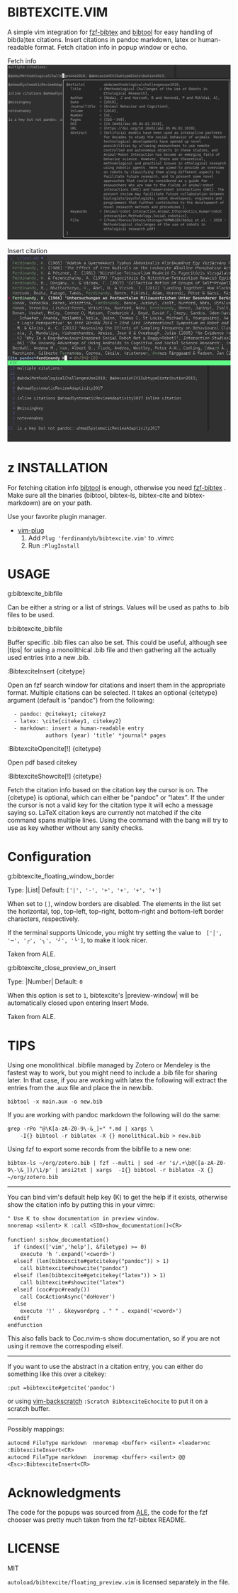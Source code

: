 # BIBTEXCITE.VIM

A simple vim integration for [fzf-bibtex](https://github.com/msprev/fzf-bibtex)
and [bibtool](https://ctan.org/pkg/bibtool) for easy handling
of bib(la)tex citations. Insert citations in pandoc markdown, latex or
human-readable format. Fetch citation info in popup window or echo.

Fetch info
![fetch](fetch.png)

Insert citation
![insert](insert.png)

z
INSTALLATION  
==============================================================================

For fetching citation info [bibtool](https://ctan.org/pkg/bibtool) is enough,
otherwise you need [fzf-bibtex](https://github.com/msprev/fzf-bibtex) . Make
sure all the binaries (bibtool, bibtex-ls, bibtex-cite and bibtex-markdown) are
on your path.

Use your favorite plugin manager.

- [vim-plug](https://github.com/junegunn/vim-plug)
  1.  Add `Plug 'ferdinandyb/bibtexcite.vim'` to .vimrc
  2.  Run `:PlugInstall`

# USAGE

g:bibtexcite_bibfile

Can be either a string or a list of strings. Values will be used as paths to
.bib files to be used.

b:bibtexcite_bibfile

Buffer specific .bib files can also be set. This could be useful, although see
|tips| for using a monolithical .bib file and then gathering all the actually
used entries into a new .bib.

:BibtexciteInsert {citetype}

Open an fzf search window for citations and insert them in the
appropriate format. Multiple citations can be selected. It takes an optional
{citetype} argument (default is "pandoc") from the following:

      - pandoc: @citekey1; citekey2
      - latex: \cite{citekey1, citekey2}
      - markdown: insert a human-readable entry
                authors (year) 'title' *journal* pages

:BibtexciteOpencite[!] {citetype}

Open pdf based citekey

:BibtexciteShowcite[!] {citetype}

Fetch the citation info based on the citation key the cursor is on. The
{citetype} is optional, which can either be "pandoc" or "latex". If the <cWORD>
under the cursor is not a valid key for the citation type it will echo a message
saying so. LaTeX citation keys are currently not matched if the cite command
spans multiple lines. Using the command with the bang will try to use <cWORD> as
key whether without any sanity checks.

# Configuration

g:bibtexcite_floating_window_border

Type: |List|
Default: `['|', '-', '+', '+', '+', '+']`

When set to `[]`, window borders are disabled. The elements in the list set
the horizontal, top, top-left, top-right, bottom-right and bottom-left
border characters, respectively.

If the terminal supports Unicode, you might try setting the value to
` ['│', '─', '╭', '╮', '╯', '╰']`, to make it look nicer.

Taken from ALE.

g:bibtexcite_close_preview_on_insert

Type: |Number|
Default: `0`

When this option is set to `1`, bibtexcite's |preview-window| will be automatically
closed upon entering Insert Mode.

Taken from ALE.

# TIPS

Using one monolithical .bibfile managed by Zotero or Mendeley is the fastest way
to work, but you might need to include a .bib file for sharing later. In that
case, if you are working with latex the following will extract the entries from
the .aux file and place the in new.bib.

```
bibtool -x main.aux -o new.bib
```

If you are working with pandoc markdown the following will do the same:

```
grep -rPo "@\K[a-zA-Z0-9\-&_]+" *.md | xargs \
    -I{} bibtool -r biblatex -X {} monolithical.bib > new.bib
```

Using fzf to export some records from the bibfile to a new one:

```
bibtex-ls ~/org/zotero.bib | fzf --multi | sed -nr 's/.+\b@([a-zA-Z0-9\-\&_])/\1/p' | ansi2txt | xargs  -I{} bibtool -r biblatex -X {} ~/org/zotero.bib
```

---

You can bind vim's default help key (K) to get the help if it exists, otherwise
show the citation info by putting this in your vimrc:

```
" Use K to show documentation in preview window.
nnoremap <silent> K :call <SID>show_documentation()<CR>

function! s:show_documentation()
  if (index(['vim','help'], &filetype) >= 0)
    execute 'h '.expand('<cword>')
  elseif (len(bibtexcite#getcitekey("pandoc")) > 1)
    call bibtexcite#showcite("pandoc")
  elseif (len(bibtexcite#getcitekey("latex")) > 1)
    call bibtexcite#showcite("latex")
  elseif (coc#rpc#ready())
    call CocActionAsync('doHover')
  else
    execute '!' . &keywordprg . " " . expand('<cword>')
  endif
endfunction
```

This also falls back to Coc.nvim-s show documentation, so if you are not using
it remove the correspoding elseif.

---

If you want to use the abstract in a citation entry, you can either do something
like this over a citekey:

```
:put =bibtexcite#getcite('pandoc')
```

or using [vim-backscratch](https://github.com/hauleth/vim-backscratch) `:Scratch BibtexciteEchocite` to put it on
a scratch buffer.

---

Possibly mappings:

```
autocmd FileType markdown  nnoremap <buffer> <silent> <leader>nc :BibtexciteInsert<CR>
autocmd FileType markdown  inoremap <buffer> <silent> @@ <Esc>:BibtexciteInsert<CR>
```

# Acknowledgments

The code for the popups was sourced from
[ALE](https://github.com/dense-analysis/ale), the code for the fzf chooser was
pretty much taken from the fzf-bibtex README.

# LICENSE

MIT

`autoload/bibtexcite/floating_preview.vim` is licensed separately in the file.

